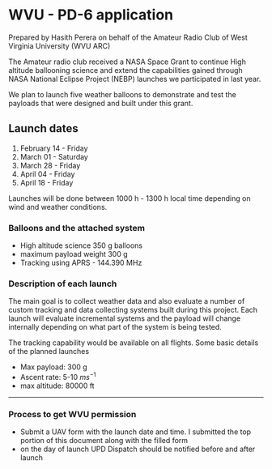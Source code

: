 # WVU - PD-6 application

Prepared by Hasith Perera on behalf of the Amateur Radio Club of West Virginia University (WVU ARC)

The Amateur radio club received a NASA Space Grant to continue High altitude ballooning science and extend the capabilities gained through NASA National Eclipse Project (NEBP) launches we participated in last year.

We plan to launch five  weather balloons to demonstrate and test the payloads that were designed and built under this grant.
## Launch dates

1. February 14 - Friday
2. March 01 - Saturday
3. March 28 - Friday
4. April 04 - Friday
5. April 18 - Friday 

Launches will be done between 1000 h - 1300 h local time depending on wind and weather conditions.
### Balloons and the attached system

- High altitude science 350 g balloons
- maximum payload weight 300 g
- Tracking using APRS - 144.390 MHz

### Description of each launch

The main goal is to collect weather data and also evaluate a number of custom tracking and data collecting systems built during this project. Each launch will evaluate incremental systems and the payload will change internally depending on what part of the system is being tested.

The tracking capability would be available on all flights. Some basic details of the planned launches

- Max payload: 300 g
- Ascent rate: 5-10 $ms^{-1}$
- max altitude: 80000 ft

--- 
### Process to get WVU permission

- Submit a UAV form with the launch date and time. I submitted the top portion of this document along with the filled form
- on the day of launch UPD Dispatch should be notified before and after launch 
